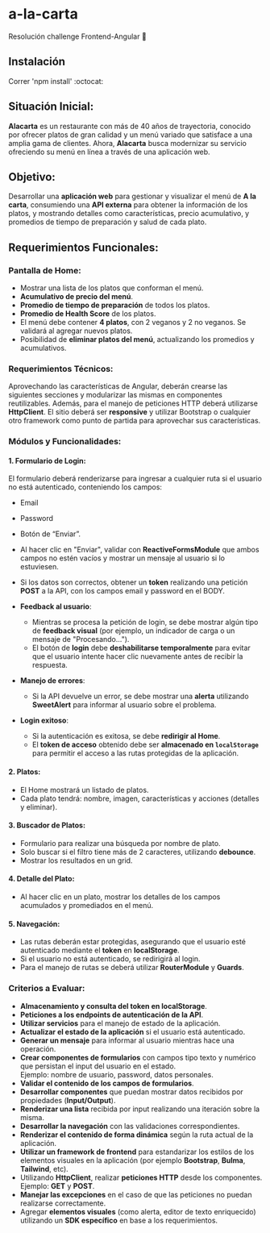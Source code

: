 # a-la-carta
Resolución challenge Frontend-Angular :rocket:
 
## Instalación 
Correr 'npm install' :octocat:

## Situación Inicial:

**Alacarta** es un restaurante con más de 40 años de trayectoria, conocido por ofrecer platos de gran calidad y un menú variado que satisface a una amplia gama de clientes. Ahora, **Alacarta** busca modernizar su servicio ofreciendo su menú en línea a través de una aplicación web.

## Objetivo:
Desarrollar una **aplicación web** para gestionar y visualizar el menú de **A la carta**, consumiendo una **API externa** para obtener la información de los platos, y mostrando detalles como características, precio acumulativo, y promedios de tiempo de preparación y salud de cada plato.

## Requerimientos Funcionales:

### **Pantalla de Home**:
- Mostrar una lista de los platos que conforman el menú.
- **Acumulativo de precio del menú**.
- **Promedio de tiempo de preparación** de todos los platos.
- **Promedio de Health Score** de los platos.
- El menú debe contener **4 platos**, con 2 veganos y 2 no veganos. Se validará al agregar nuevos platos.
- Posibilidad de **eliminar platos del menú**, actualizando los promedios y acumulativos.

### **Requerimientos Técnicos**:
Aprovechando las características de Angular, deberán crearse las siguientes secciones y modularizar las mismas en componentes reutilizables. 
Además, para el manejo de peticiones HTTP deberá utilizarse **HttpClient**. 
El sitio deberá ser **responsive** y utilizar Bootstrap o cualquier otro framework como punto de partida para aprovechar sus características.

### **Módulos y Funcionalidades**:

#### 1. **Formulario de Login**:
El formulario deberá renderizarse para ingresar a cualquier ruta si el usuario no está autenticado, conteniendo los campos:
- Email
- Password
- Botón de “Enviar”.
- Al hacer clic en "Enviar", validar con **ReactiveFormsModule** que ambos campos no estén vacíos y mostrar un mensaje al usuario si lo estuviesen.
- Si los datos son correctos, obtener un **token** realizando una petición **POST** a la API, con los campos email y password en el BODY.
- **Feedback al usuario**: 
  - Mientras se procesa la petición de login, se debe mostrar algún tipo de **feedback visual** (por ejemplo, un indicador de carga o un mensaje de "Procesando...").
  - El botón de **login** debe **deshabilitarse temporalmente** para evitar que el usuario intente hacer clic nuevamente antes de recibir la respuesta.

- **Manejo de errores**:
  - Si la API devuelve un error, se debe mostrar una **alerta** utilizando **SweetAlert** para informar al usuario sobre el problema.
  
- **Login exitoso**:
  - Si la autenticación es exitosa, se debe **redirigir al Home**.
  - El **token de acceso** obtenido debe ser **almacenado en `localStorage`** para permitir el acceso a las rutas protegidas de la aplicación.

#### 2. **Platos**:
- El Home mostrará un listado de platos.
- Cada plato tendrá: nombre, imagen, características y acciones (detalles y eliminar).
  
#### 3. **Buscador de Platos**:
- Formulario para realizar una búsqueda por nombre de plato.
- Solo buscar si el filtro tiene más de 2 caracteres, utilizando **debounce**.
- Mostrar los resultados en un grid.

#### 4. **Detalle del Plato**:
- Al hacer clic en un plato, mostrar los detalles de los campos acumulados y promediados en el menú.

#### 5. **Navegación**:
- Las rutas deberán estar protegidas, asegurando que el usuario esté autenticado mediante el **token** en **localStorage**.
- Si el usuario no está autenticado, se redirigirá al login.
- Para el manejo de rutas se deberá utilizar **RouterModule** y **Guards**.
  
### Criterios a Evaluar:

- **Almacenamiento y consulta del token en localStorage**.
- **Peticiones a los endpoints de autenticación de la API**.
- **Utilizar servicios** para el manejo de estado de la aplicación.
- **Actualizar el estado de la aplicación** si el usuario está autenticado.
- **Generar un mensaje** para informar al usuario mientras hace una operación.
- **Crear componentes de formularios** con campos tipo texto y numérico que persistan el input del usuario en el estado.  
  Ejemplo: nombre de usuario, password, datos personales.
- **Validar el contenido de los campos de formularios**.
- **Desarrollar componentes** que puedan mostrar datos recibidos por propiedades (**Input/Output**).
- **Renderizar una lista** recibida por input realizando una iteración sobre la misma.
- **Desarrollar la navegación** con las validaciones correspondientes.
- **Renderizar el contenido de forma dinámica** según la ruta actual de la aplicación.
- **Utilizar un framework de frontend** para estandarizar los estilos de los elementos visuales en la aplicación (por ejemplo **Bootstrap**, **Bulma**, **Tailwind**, etc).
- Utilizando **HttpClient**, realizar **peticiones HTTP** desde los componentes.  
  Ejemplo: **GET** y **POST**.
- **Manejar las excepciones** en el caso de que las peticiones no puedan realizarse correctamente.
- Agregar **elementos visuales** (como alerta, editor de texto enriquecido) utilizando un **SDK específico** en base a los requerimientos.

